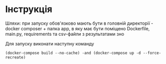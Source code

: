 # Інструкція

Шляхи: при запуску обов'язково мають бути в головній директорії - docker composer + папка app,
в яку має бути поміщено Dockerfile, main.py, requirements та csv-файли з результатами зно

Для запуску виконати наступну команду

```bach
(docker-compose build --no-cache) -and (docker-compose up -d --force-recreate)
```
